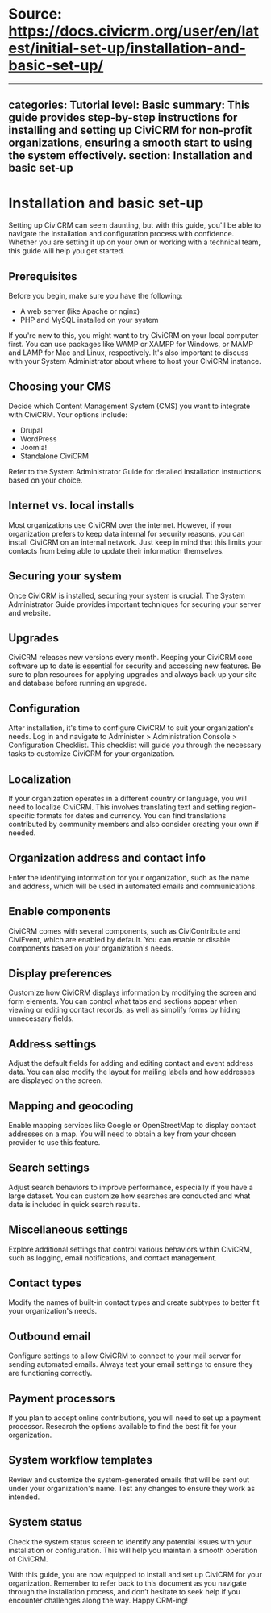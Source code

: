 # Source: https://docs.civicrm.org/user/en/latest/initial-set-up/installation-and-basic-set-up/

---
categories: Tutorial
level: Basic
summary: This guide provides step-by-step instructions for installing and setting up CiviCRM for non-profit organizations, ensuring a smooth start to using the system effectively.
section: Installation and basic set-up
---

# Installation and basic set-up

Setting up CiviCRM can seem daunting, but with this guide, you'll be able to navigate the installation and configuration process with confidence. Whether you are setting it up on your own or working with a technical team, this guide will help you get started.

## Prerequisites

Before you begin, make sure you have the following:

- A web server (like Apache or nginx)
- PHP and MySQL installed on your system

If you're new to this, you might want to try CiviCRM on your local computer first. You can use packages like WAMP or XAMPP for Windows, or MAMP and LAMP for Mac and Linux, respectively. It's also important to discuss with your System Administrator about where to host your CiviCRM instance.

## Choosing your CMS

Decide which Content Management System (CMS) you want to integrate with CiviCRM. Your options include:

- Drupal
- WordPress
- Joomla!
- Standalone CiviCRM

Refer to the System Administrator Guide for detailed installation instructions based on your choice.

## Internet vs. local installs

Most organizations use CiviCRM over the internet. However, if your organization prefers to keep data internal for security reasons, you can install CiviCRM on an internal network. Just keep in mind that this limits your contacts from being able to update their information themselves.

## Securing your system

Once CiviCRM is installed, securing your system is crucial. The System Administrator Guide provides important techniques for securing your server and website.

## Upgrades

CiviCRM releases new versions every month. Keeping your CiviCRM core software up to date is essential for security and accessing new features. Be sure to plan resources for applying upgrades and always back up your site and database before running an upgrade.

## Configuration

After installation, it's time to configure CiviCRM to suit your organization's needs. Log in and navigate to Administer > Administration Console > Configuration Checklist. This checklist will guide you through the necessary tasks to customize CiviCRM for your organization.

## Localization

If your organization operates in a different country or language, you will need to localize CiviCRM. This involves translating text and setting region-specific formats for dates and currency. You can find translations contributed by community members and also consider creating your own if needed.

## Organization address and contact info

Enter the identifying information for your organization, such as the name and address, which will be used in automated emails and communications.

## Enable components

CiviCRM comes with several components, such as CiviContribute and CiviEvent, which are enabled by default. You can enable or disable components based on your organization's needs.

## Display preferences

Customize how CiviCRM displays information by modifying the screen and form elements. You can control what tabs and sections appear when viewing or editing contact records, as well as simplify forms by hiding unnecessary fields.

## Address settings

Adjust the default fields for adding and editing contact and event address data. You can also modify the layout for mailing labels and how addresses are displayed on the screen.

## Mapping and geocoding

Enable mapping services like Google or OpenStreetMap to display contact addresses on a map. You will need to obtain a key from your chosen provider to use this feature.

## Search settings

Adjust search behaviors to improve performance, especially if you have a large dataset. You can customize how searches are conducted and what data is included in quick search results.

## Miscellaneous settings

Explore additional settings that control various behaviors within CiviCRM, such as logging, email notifications, and contact management.

## Contact types

Modify the names of built-in contact types and create subtypes to better fit your organization's needs.

## Outbound email

Configure settings to allow CiviCRM to connect to your mail server for sending automated emails. Always test your email settings to ensure they are functioning correctly.

## Payment processors

If you plan to accept online contributions, you will need to set up a payment processor. Research the options available to find the best fit for your organization.

## System workflow templates

Review and customize the system-generated emails that will be sent out under your organization's name. Test any changes to ensure they work as intended.

## System status

Check the system status screen to identify any potential issues with your installation or configuration. This will help you maintain a smooth operation of CiviCRM.

With this guide, you are now equipped to install and set up CiviCRM for your organization. Remember to refer back to this document as you navigate through the installation process, and don’t hesitate to seek help if you encounter challenges along the way. Happy CRM-ing!